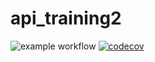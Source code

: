 # api_training2
![example workflow](https://github.com/Clem10101998/api_training2/actions/workflows/build.yml/badge.svg)
[![codecov](https://codecov.io/gh/Clem10101998/api_training2/branch/main/graph/badge.svg?token=A6L013QGTN)](https://codecov.io/gh/Clem10101998/api_training2)
